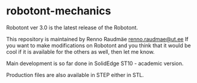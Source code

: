 # robotont-mechanics
Robotont ver 3.0 is the latest release of the Robotont.

This repository is maintained by Renno Raudmäe renno.raudmae@ut.ee
If you want to make modifications on Robotont and you think that it would be cool if it is available 
for the others as well, then let me know.

Main development is so far done in SolidEdge ST10 - academic version.

Production files are also available in STEP either in STL.

